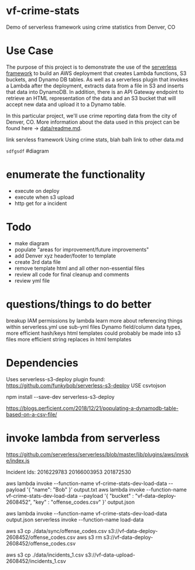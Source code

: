 # vf-crime-stats
Demo of serverless framework using crime statistics from Denver, CO

# Use Case
The purpose of this project is to demonstrate the use of the [serverless framework](https://serverless.com/) to build an AWS deployment that
creates Lambda functions, S3 buckets, and Dynamo DB tables. As well as a serverless plugin that invokes a Lambda after the deployment, extracts data from a file in S3 and inserts that data into DynamoDB. In addition, there is an API Gateway endpoint to retrieve an HTML representation of the data and an S3 bucket that will accept new data and upload it to a Dynamo table.

In this particular project, we'll use crime reporting data from the city of Denver, CO. More information about the data used in this project can be found here -> [data/readme.md](data/readme.md).


link servless framework
Using crime stats, blah balh
link to other data.md

`
sdfgsdf
`
#diagram
# enumerate the functionality
- execute on deploy
- execute when s3 upload
- http get for a incident

# Todo
- make diagram
- populate "areas for improvement/future improvements"
- add Denver xyz header/footer to template
- create 3rd data file
- remove template html and all other non-essential files
- review all code for final cleanup and comments
- review yml file

# questions/things to do better
breakup IAM permissions by lambda
learn more about referencing things within serverless.yml
use sub-yml files
Dynamo field/column data types, more efficient hash/keys
html templates could probably be made into s3 files
more efficient string replaces in html templates

# Dependencies
Uses serverless-s3-deploy plugin found: https://github.com/funkybob/serverless-s3-deploy
USE csvtojson

npm install --save-dev serverless-s3-deploy

https://blogs.perficient.com/2018/12/21/populating-a-dynamodb-table-based-on-a-csv-file/



# invoke lambda from serverless
https://github.com/serverless/serverless/blob/master/lib/plugins/aws/invoke/index.js

Incident Ids:
2016229783
20166003953
201872530

aws lambda invoke --function-name vf-crime-stats-dev-load-data --payload '{ "name": "Bob" }' output.txt
aws lambda invoke --function-name vf-crime-stats-dev-load-data --payload '{ "bucket" : "vf-data-deploy-2608452", "key" : "offense_codes.csv" }' output.json


aws lambda invoke --function-name vf-crime-stats-dev-load-data  output.json
serverless invoke --function-name load-data

aws s3 cp ./data/sync/offense_codes.csv s3://vf-data-deploy-2608452/offense_codes.csv
aws s3 rm s3://vf-data-deploy-2608452/offense_codes.csv

aws s3 cp ./data/incidents_1.csv s3://vf-data-upload-2608452/incidents_1.csv
